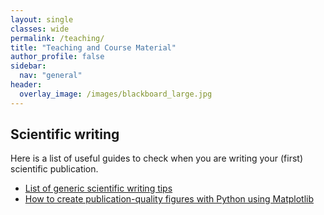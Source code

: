```yaml
---
layout: single
classes: wide
permalink: /teaching/
title: "Teaching and Course Material"
author_profile: false
sidebar:
  nav: "general"
header:
  overlay_image: /images/blackboard_large.jpg
---
```



## Scientific writing

Here is a list of useful guides to check when you are writing your (first) scientific publication. 

- [List of generic scientific writing tips](https://github.com/natj/sci_writing)
- [How to create publication-quality figures with Python using Matplotlib](/teaching/figs)


